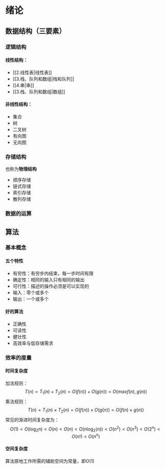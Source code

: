 # 绪论

## 数据结构（三要素）

### 逻辑结构

#### 线性结构：
- [[2.线性表|线性表]]
- [[3.栈、队列和数组|栈和队列]]
- [[4.串|串]]
- [[3.栈、队列和数组|数组]]

#### 非线性结构：
- 集合
- 树
- 二叉树
- 有向图
- 无向图


### 存储结构

也称为**物理结构**
- 顺序存储
- 链式存储
- 索引存储
- 散列存储

### 数据的运算





## 算法

### 基本概念

#### 五个特性
- 有穷性：有穷步内结束，每一步时间有限
- 确定性：相同的输入只有相同的输出
- 可行性：描述的操作必须是可以实现的
- 输入：零个或多个
- 输出：一个或多个

#### 好的算法
- 正确性
- 可读性
- 健壮性
- 高效率与低存储需求

### 效率的度量

#### 时间复杂度

加法规则：
$$
T(n) = T_1(n) + T_2(n) = O(f(n)) + O(g(n)) = O(max{f(n), g(n)})
$$
乘法规则：
$$
T(n) = T_1(n)\times T_2(n) = O(f(n))\times O(g(n)) = O(f(n)\times g(n))
$$
常见的渐进时间复杂度为：
$$
O(1) < O(\log_2n) < O(n) < O(n) < O(n\log_2(n)) < O(n^2) < O(n^3) < O(2^n) < O(n!) < O(n^n)
$$

#### 空间复杂度

算法原地工作所需的辅助空间为常量，即$O(1)$







